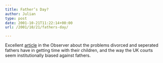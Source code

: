 ```yaml
---
title: Father’s Day?
author: Julian
type: post
date: 2001-10-21T11:22:14+00:00
url: /2001/10/21/fathers-day/

---
```

Excellent [article][1] in the Observer about the problems divorced and seperated fathers have in getting time with their children, and the way the UK courts seem institutionally biased against fathers.

 [1]: https://www.observer.co.uk/review/story/0,6903,577584,00.html